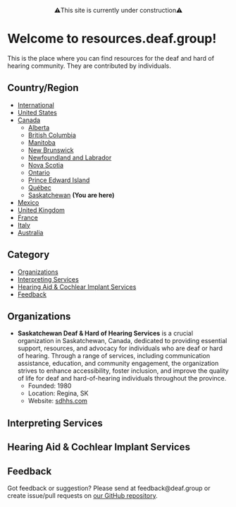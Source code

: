 <p style="text-align: center;">⚠️This site is currently under construction⚠️</p>

# Welcome to resources.deaf.group!
This is the place where you can find resources for the deaf and hard of hearing community. They are contributed by individuals.

## Country/Region

- [International]({{site.baseurl}}/)
- [United States]({{site.baseurl}}/unitedstates)
- [Canada]({{site.baseurl}}/canada)
   - [Alberta]({{site.baseurl}}/canada/alberta)
   - [British Columbia]({{site.baseurl}}/canada/britishcolumbia)
   - [Manitoba]({{site.baseurl}}/canada/manitoba)
   - [New Brunswick]({{site.baseurl}}/canada/newbrunswick)
   - [Newfoundland and Labrador]({{site.baseurl}}/canada/newfoundlandandlabrador)
   - [Nova Scotia]({{site.baseurl}}/canada/novascotia)
   - [Ontario]({{site.baseurl}}/canada/ontario)
   - [Prince Edward Island]({{site.baseurl}}/canada/princeedwardisland)
   - [Québec]({{site.baseurl}}/canada/quebec)
   - [Saskatchewan]({{site.baseurl}}/canada/saskatchewan) **(You are here)**
- [Mexico]({{site.baseurl}}/mexico)
- [United Kingdom]({{site.baseurl}}/unitedkingdom)
- [France]({{site.baseurl}}/france)
- [Italy]({site.baseurl}}/italy)
- [Australia]({{site.baseurl}}/australia)

## Category

- [Organizations](#organizations)
- [Interpreting Services](#interpreting-services)
- [Hearing Aid & Cochlear Implant Services](#hearing-aid-&-cochlear-impant-services)
- [Feedback](#feedback)

## Organizations

- **Saskatchewan Deaf & Hard of Hearing Services** is a crucial organization in Saskatchewan, Canada, dedicated to providing essential support, resources, and advocacy for individuals who are deaf or hard of hearing. Through a range of services, including communication assistance, education, and community engagement, the organization strives to enhance accessibility, foster inclusion, and improve the quality of life for deaf and hard-of-hearing individuals throughout the province.
  - Founded: 1980
  - Location: Regina, SK
  - Website: [sdhhs.com](https://sdhhs.com/)

## Interpreting Services

## Hearing Aid & Cochlear Implant Services

## Feedback
Got feedback or suggestion? Please send at <!-- fsdvwqs -->feed<!-- asdzxcwqe -->back<!-- zndoasdifg -->@<!-- dsafasdf  -->deaf.<!-- bncjdhsatuy -->group or create issue/pull requests on [our GitHub repository](https://github.com/BatteryDie/resources.deaf.group).